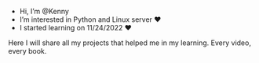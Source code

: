 - Hi, I’m @Kenny
- I’m interested in Python and Linux server ❤
- I started learning on 11/24/2022 ❤


Here I will share all my projects that helped me in my learning. Every video, every book.
